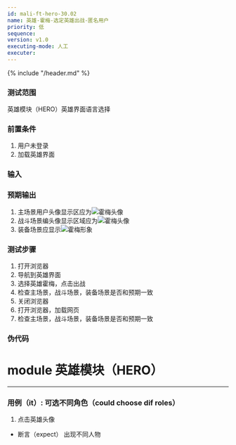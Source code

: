 ```yaml
---
id: mali-ft-hero-30.02
name: 英雄-霍梅-选定英雄出战-匿名用户
priority: 低
sequence: 
version: v1.0
executing-mode: 人工
executer: 
---
```


{% include "/header.md" %}


### 测试范围
  英雄模块（HERO）英雄界面语言选择

### 前置条件
1. 用户未登录
2. 加载英雄界面

### 输入


### 预期输出
1. 主场景用户头像显示区应为![霍梅]()头像
2. 战斗场景编头像显示区域应为![霍梅]()头像
3. 装备场景应显示![霍梅]()形象

### 测试步骤
  1. 打开浏览器
  2. 导航到英雄界面
  3. 选择英雄霍梅，点击出战
  4. 检查主场景，战斗场景，装备场景是否和预期一致
  5. 关闭浏览器
  6. 打开浏览器，加载网页
  7. 检查主场景，战斗场景，装备场景是否和预期一致



### 伪代码
# module 英雄模块（HERO）

***

### 用例（it）: 可选不同角色（could choose dif roles）
1. 点击英雄头像
* 断言（expect） 出现不同人物

